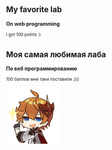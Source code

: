 ## My favorite lab
**On web programming**

<sup>I got 100 points :)</sup>

## Моя самая любимая лаба
**По веб программированию**

<sup>100 баллов мне таки поставили ;)))</sup>

<img src="https://github.com/defur/MyLab2/blob/main/123/3.png" title="tort" alt="tort" width="150" height="150"/>

